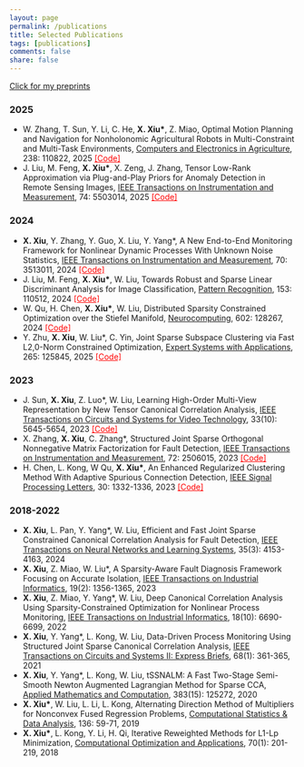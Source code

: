 ```yaml
---
layout: page
permalink: /publications
title: Selected Publications
tags: [publications]
comments: false
share: false
---
```


<a href="https://arxiv.org/search/?query=xiu%2C+xianchao&searchtype=all&abstracts=show&order=-announced_date_first&size=50" class="textlink" target="_blank"> Click for my preprints </a> <br>


### 2025

* W. Zhang, T. Sun, Y. Li, C. He, <b>X. Xiu*</b>, Z. Miao, Optimal Motion Planning and Navigation for Nonholonomic Agricultural Robots in Multi-Constraint and Multi-Task Environments, <a href="https://doi.org/10.1016/j.compag.2025.110822" class="textlink" target="_blank">Computers and Electronics in Agriculture</a>, 238: 110822, 2025 <a href="https://github.com/xianchaoxiu/MPAR" class="textlink" target="_blank" style="color: red;">[Code]</a>
* J. Liu, M. Feng, <b>X. Xiu*</b>, X. Zeng, J. Zhang, Tensor Low-Rank Approximation via Plug-and-Play Priors for Anomaly Detection in Remote Sensing Images, <a href="https://ieeexplore.ieee.org/document/10935754" class="textlink" target="_blank">IEEE Transactions on Instrumentation and Measurement</a>, 74: 5503014, 2025 <a href="https://github.com/xianchaoxiu/PnP-TLRA" class="textlink" target="_blank" style="color: red;">[Code]</a>


### 2024

* <b>X. Xiu</b>, Y. Zhang, Y. Guo, X. Liu, Y. Yang*, A New End-to-End Monitoring Framework for Nonlinear Dynamic Processes With Unknown Noise Statistics, <a href="https://ieeexplore.ieee.org/abstract/document/10464356" class="textlink" target="_blank">IEEE Transactions on Instrumentation and Measurement</a>, 70: 3513011, 2024 <a href="https://github.com/xianchaoxiu/DRNN" class="textlink" target="_blank" style="color: red;">[Code]</a>
* J. Liu, M. Feng, <b>X. Xiu*</b>, W. Liu, Towards Robust and Sparse Linear Discriminant Analysis for Image Classification, <a href="https://doi.org/10.1016/j.patcog.2024.110512" class="textlink" target="_blank">Pattern Recognition</a>, 153: 110512, 2024 <a href="https://github.com/EMXlight/RSLDAplus" class="textlink" target="_blank" style="color: red;">[Code]</a>
* W. Qu, H. Chen, <b>X. Xiu*</b>, W. Liu, Distributed Sparsity Constrained Optimization over the Stiefel Manifold, <a href="https://doi.org/10.1016/j.neucom.2024.128267" class="textlink" target="_blank">Neurocomputing</a>, 602: 128267, 2024 <a href="https://github.com/wtqu/DREAM" class="textlink" target="_blank" style="color: red;">[Code]</a>
* Y. Zhu, <b>X. Xiu</b>, W. Liu*, C. Yin, Joint Sparse Subspace Clustering via Fast L2,0-Norm Constrained Optimization, <a href="https://doi.org/10.1016/j.eswa.2024.125845" class="textlink" target="_blank">Expert Systems with Applications</a>, 265: 125845, 2025 <a href="https://github.com/zhudafa/JSSC" class="textlink" target="_blank" style="color: red;">[Code]</a>



### 2023

* J. Sun, <b>X. Xiu</b>, Z. Luo*, W. Liu, Learning High-Order Multi-View Representation by New Tensor Canonical Correlation Analysis, <a href="https://ieeexplore.ieee.org/abstract/document/10091146" class="textlink" target="_blank">IEEE Transactions on Circuits and Systems for Video Technology</a>, 33(10): 5645-5654, 2023  <a href="https://github.com/xianchaoxiu/TCCA" class="textlink" target="_blank" style="color: red;">[Code]</a>
* X. Zhang, <b>X. Xiu</b>, C. Zhang*, Structured Joint Sparse Orthogonal Nonnegative Matrix Factorization for Fault Detection, <a href="https://ieeexplore.ieee.org/abstract/document/10036023" class="textlink" target="_blank">IEEE Transactions on Instrumentation and Measurement</a>, 72: 2506015, 2023  <a href="https://github.com/xianchaoxiu/SJSONMF" class="textlink" target="_blank" style="color: red;">[Code]</a>
* H. Chen, L. Kong, W Qu, <b>X. Xiu*</b>, An Enhanced Regularized Clustering Method With Adaptive Spurious Connection Detection, <a href="https://ieeexplore.ieee.org/abstract/document/10252040" class="textlink" target="_blank">IEEE Signal Processing Letters</a>, 30: 1332-1336, 2023 <a href="https://github.com/xianchaoxiu/ERC" class="textlink" target="_blank" style="color: red;">[Code]</a>


### 2018-2022

* <b>X. Xiu</b>, L. Pan, Y. Yang*, W. Liu, Efficient and Fast Joint Sparse Constrained Canonical Correlation Analysis for Fault Detection, <a href="https://ieeexplore.ieee.org/document/9887978" class="textlink" target="_blank">IEEE Transactions on Neural Networks and Learning Systems</a>, 35(3): 4153-4163, 2024
* <b>X. Xiu</b>, Z. Miao, W. Liu*, A Sparsity-Aware Fault Diagnosis Framework Focusing on Accurate Isolation, <a href="https://ieeexplore.ieee.org/abstract/document/9788040" class="textlink" target="_blank">IEEE Transactions on Industrial Informatics</a>, 19(2): 1356-1365, 2023
* <b>X. Xiu</b>, Z. Miao, Y. Yang*, W. Liu, Deep Canonical Correlation Analysis Using Sparsity-Constrained Optimization for Nonlinear Process Monitoring, <a href="https://ieeexplore.ieee.org/document/9583864" class="textlink" target="_blank">IEEE Transactions on Industrial Informatics</a>, 18(10): 6690-6699, 2022
* <b>X. Xiu</b>, Y. Yang*, L. Kong, W. Liu, Data-Driven Process Monitoring Using Structured Joint Sparse Canonical Correlation Analysis, <a href="https://ieeexplore.ieee.org/abstract/document/9068308/" class="textlink" target="_blank">IEEE Transactions on Circuits and Systems II: Express Briefs</a>, 68(1): 361-365, 2021
* <b>X. Xiu</b>, Y. Yang*, L. Kong, W. Liu, tSSNALM: A Fast Two-Stage Semi-Smooth Newton Augmented Lagrangian Method for Sparse CCA, <a href="https://doi.org/10.1016/j.amc.2020.125272" class="textlink" target="_blank">Applied Mathematics and Computation</a>, 383(15): 125272, 2020 
* <b>X. Xiu*</b>, W. Liu, L. Li, L. Kong, Alternating Direction Method of Multipliers for Nonconvex Fused Regression Problems, <a href="https://doi.org/10.1016/j.csda.2019.01.002" class="textlink" target="_blank">Computational Statistics & Data Analysis</a>, 136: 59-71, 2019 
* <b>X. Xiu*</b>, L. Kong, Y. Li, H. Qi, Iterative Reweighted Methods for L1-Lp Minimization, <a href="https://link.springer.com/article/10.1007/s10589-017-9977-7" class="textlink" target="_blank">Computational Optimization and Applications</a>, 70(1): 201-219, 2018
